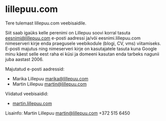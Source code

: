 # lillepuu.com
Tere tulemast lillepuu.com veebisaidile. 

Siit saab igaüks kelle perenimi on Lillepuu soovi korral tasuta eesnimi@lillepuu.com e-posti aadressi ja/või eesnimi.lillepuu.com nimeserveri kirje enda praegusele veebikodule (blogi, CV, vms) viitamiseks. E-posti majutus ning nimeserveri kirje on kasutajatele tasuta kuna Google minu käest selle eest raha ei küsi ja domeeni kasutan enda tarbeks nagunii juba aastast 2006.

Majutatud e-posti aadressid:
- Marika Lillepuu <marika@lillepuu.com>
- Martin Lillepuu <martin@lillepuu.com>

Viidatud veebisaidid:
- [martin.lillepuu.com](https://martin.lillepuu.com)

Lisainfo: Martin Lillepuu <martin@lillepuu.com> +372 515 6450
